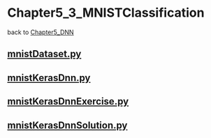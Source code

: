 # Chapter5_3_MNISTClassification
back to [Chapter5_DNN](../Chapter5_DNN.md) 

## [__mnistDataset.py__](./mnistDataset.py) 

## [__mnistKerasDnn.py__](./mnistKerasDnn.py) 

## [__mnistKerasDnnExercise.py__](./mnistKerasDnnExercise.py) 

## [__mnistKerasDnnSolution.py__](./mnistKerasDnnSolution.py) 
